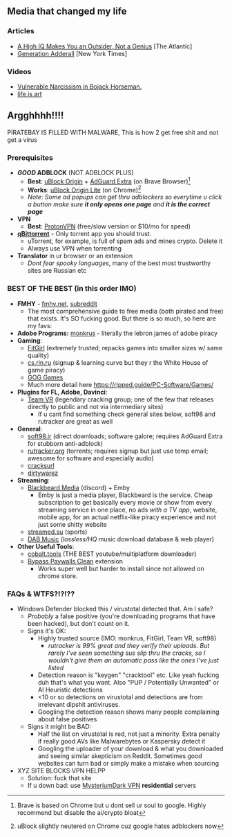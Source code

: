 ## Media that changed my life
### Articles
- [A High IQ Makes You an Outsider, Not a Genius](https://files.catbox.moe/sve6x1.pdf) \[The Atlantic]
- [Generation Adderall](https://files.catbox.moe/bb5dah.pdf) \[New York Times]
### Videos
- [Vulnerable Narcissism in Bojack Horseman.](https://www.youtube.com/watch?v=DYO6uq2gQ6o)
- [life is art](https://www.youtube.com/watch?v=_lgqofIJIws) 
## Argghhhh!!!!
PIRATEBAY IS FILLED WITH MALWARE, This is how 2 get free shit and not get a virus
### Prerequisites
- ***GOOD* ADBLOCK** (NOT ADBLOCK PLUS)
	- **Best**: [uBlock Origin](https://chromewebstore.google.com/detail/ublock-origin/cjpalhdlnbpafiamejdnhcphjbkeiagm?hl=en) + [AdGuard Extra](https://chromewebstore.google.com/detail/adguard-extra/gkeojjjcdcopjkbelgbcpckplegclfeg?hl=en) (on Brave Browser)[^1]
	- **Works**: [uBlock Origin Lite](https://chromewebstore.google.com/detail/ublock-origin-lite/ddkjiahejlhfcafbddmgiahcphecmpfh?hl=en) (on Chrome)[^2]
	- *Note*: *Some ad popups can get thru adblockers so everytime u click a button make sure **it only opens one page** and **it is the correct page***
- **VPN** 
	- **Best**: [ProtonVPN](https://protonvpn.com/) (free/slow version or $10/mo for speed)
- **[qBittorrent](https://www.qbittorrent.org/)** - Only torrent app you should trust.
	- uTorrent, for example, is full of spam ads and mines crypto. Delete it
	- Always use VPN when torrenting
- **Translator** in ur browser or an extension
	- *Dont fear spooky languages*, many of the best most trustworthy sites are Russian etc

[^1]: Brave is based on Chrome but u dont sell ur soul to google. Highly recommend but disable the ai/crypto bloat
[^2]: uBlock slightly neutered on Chrome cuz google hates adblockers now
### BEST OF THE BEST (in this order IMO)
- **FMHY** - [fmhy.net](https://fmhy.net), [subreddit](https://www.reddit.com/r/FREEMEDIAHECKYEAH/)
	- The most comprehensive guide to free media (both pirated and free) that exists. It's SO fucking good. But there is so much, so here are my favs:
- **Adobe Programs:** [monkrus](https://w16.monkrus.ws/) - literally the lebron james of adobe piracy
- **Gaming**:
	- [FitGirl](https://fitgirl-repacks.site/) (extremely trusted; repacks games into smaller sizes w/ same quality)
	- [cs.rin.ru](https://cs.rin.ru/forum) (signup & learning curve but they r the White House of game piracy)
	- [GOG Games](https://gog-games.to/)
	- Much more detail here https://ripped.guide/PC-Software/Games/
- **Plugins for FL, Adobe, Davinci**:
	- [Team VR](https://codec.kyiv.ua/releases.htm) (legendary cracking group; one of the few that releases directly to public and not via intermediary sites)
		- If u cant find something check general sites below, soft98 and rutracker are great as well
- **General**:
	- [soft98.ir](https://soft98.ir) (direct downloads; software galore; requires AdGuard Extra for stubborn anti-adblock)
	- [rutracker.org](https://rutracker.org) (torrents; requires signup but just use temp email; awesome for software and especially audio)
	- [cracksurl](https://cracksurl.com)
	- [dirtywarez](https://forum.dirtywarez.com)
- **Streaming**:
	- [Blackbeard Media](https://discord.gg/hKbRrkuMHh) (discord) + Emby
		- Emby is just a media player, Blackbeard is the service. Cheap subscription to get basically every movie or show from every streaming service in one place, no ads *with a TV app*, website, mobile app, for an actual netflix-like piracy experience and not just some shitty website
	- [streamed.su](https://streamed.su) (sports)
	- [DAB Music](https://dab.yeet.su) (*lossless/HQ* music download database & web player)
- **Other Useful Tools**:
	- [cobalt.tools](https://cobalt.tools) (THE BEST youtube/multiplatform downloader)
	- [Bypass Paywalls Clean](https://gitflic.ru/project/magnolia1234/bypass-paywalls-chrome-clean) extension 
		- Works super well but harder to install since not allowed on chrome store.
### FAQs & WTFS?!?!??
- Windows Defender blocked this / virustotal detected that. Am I safe?
	- *Probably* a false positive (you're downloading programs that have been hacked), but don't count on it. 
	- Signs it's OK:
		- Highly trusted source (IMO: monkrus, FitGirl, Team VR, soft98)
			- *rutracker is 99% great and they verify their uploads. But rarely I've seen something sus slip thru the cracks, so I wouldn't give them an automatic pass like the ones I've just listed*
		- Detection reason is "keygen" "cracktool" etc. Like yeah fucking duh that's what you want. Also "PUP / Potentially Unwanted" or AI Heuristic detections
		- <10 or so detections on virustotal and detections are from irrelevant dipshit antiviruses. 
		- Googling the detection reason shows many people complaining about false positives
	- Signs it might be BAD:
		- Half the list on virustotal is red, not just a minority. Extra penalty if really good AVs like Malwarebytes or Kaspersky detect it
		- Googling the uploader of your download & what you downloaded and seeing similar skepticism on Reddit. Sometimes good websites can turn bad or simply make a mistake when sourcing
- XYZ SITE BLOCKS VPN HELPP
	- Solution: fuck that site
	- If u down bad: use [MysteriumDark VPN](https://www.mysteriumdark.com/) **residential** servers

